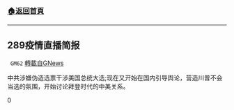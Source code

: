 ###  [:house:返回首頁](https://github.com/ourhimalayas/txt)
---

## 289疫情直播简报
` GM62` [轉載自GNews](https://gnews.org/zh-hans/552102/)

中共涉嫌伪造选票干涉美国总统大选;现在又开始在国内引导舆论，营造川普不会当选的氛围，开始讨论拜登时代的中美关系。

0

